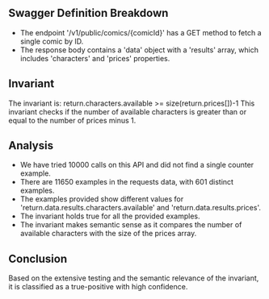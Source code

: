 ## Swagger Definition Breakdown
- The endpoint '/v1/public/comics/{comicId}' has a GET method to fetch a single comic by ID.
- The response body contains a 'data' object with a 'results' array, which includes 'characters' and 'prices' properties.

## Invariant
The invariant is: return.characters.available >= size(return.prices[])-1
This invariant checks if the number of available characters is greater than or equal to the number of prices minus 1.

## Analysis
- We have tried 10000 calls on this API and did not find a single counter example.
- There are 11650 examples in the requests data, with 601 distinct examples.
- The examples provided show different values for 'return.data.results.characters.available' and 'return.data.results.prices'.
- The invariant holds true for all the provided examples.
- The invariant makes semantic sense as it compares the number of available characters with the size of the prices array.

## Conclusion
Based on the extensive testing and the semantic relevance of the invariant, it is classified as a true-positive with high confidence.
